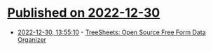 # [Published on 2022-12-30](index.md)

* [2022-12-30, 13:55:10](https://news.ycombinator.com/item?id=34184993) - [TreeSheets: Open Source Free Form Data Organizer](https://strlen.com/treesheets/)
